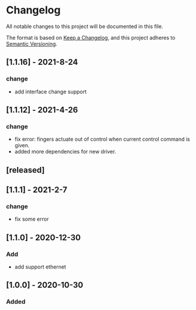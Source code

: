 # Changelog

All notable changes to this project will be documented in this file.

The format is based on [Keep a Changelog](https://keepachangelog.com/en/1.0.0/),
and this project adheres to [Semantic Versioning](https://semver.org/spec/v2.0.0.html).

## [1.1.16] - 2021-8-24

### change

- add interface change support

## [1.1.12] - 2021-4-26

### change

- fix error: fingers actuate out of control when current control command is given.
- added more dependencies for new driver.

## [released]

## [1.1.1] - 2021-2-7

### change

- fix some error

## [1.1.0] - 2020-12-30

### Add

- add support ethernet


## [1.0.0] - 2020-10-30

### Added
